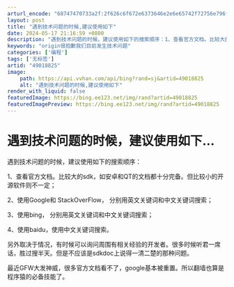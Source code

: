 ```yaml
---
arturl_encode: "68747470733a2f:2f626c6f672e6373646e2e6e65742f72756e796f6e31393832:2f61727469636c652f64657461696c732f3439303138383235"
layout: post
title: "遇到技术问题的时候,建议使用如下"
date: 2024-05-17 21:16:59 +0800
description: "遇到技术问题的时候，建议使用如下的搜索顺序：1、查看官方文档。比较大的sdk，如安卓和QT的文档都十"
keywords: "origin很抱歉我们目前发生技术问题"
categories: ['编程']
tags: ['无标签']
artid: "49018825"
image:
    path: https://api.vvhan.com/api/bing?rand=sj&artid=49018825
    alt: "遇到技术问题的时候,建议使用如下"
render_with_liquid: false
featuredImage: https://bing.ee123.net/img/rand?artid=49018825
featuredImagePreview: https://bing.ee123.net/img/rand?artid=49018825
---
```


# 遇到技术问题的时候，建议使用如下…

遇到技术问题的时候，建议使用如下的搜索顺序：
  
1、查看官方文档。比较大的sdk，如安卓和QT的文档都十分完备。但比较小的开源软件则不一定；
  
2、使用Google和 StackOverFlow， 分别用英文关键词和中文关键词搜索；
  
3、使用bing， 分别用英文关键词和中文关键词搜索；
  
4、使用baidu，使用中文关键词搜索。
  
另外取决于情况，有时候可以询问周围有相关经验的开发者。很多时候听君一席话，胜过搜半天。但是不应该是sdkdoc上说得一清二楚的那种问题。
  
最近GFW大发神威，很多官方文档看不了，google基本被重置。所以翻墙也算是程序猿的必备技能了。